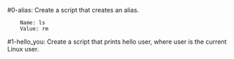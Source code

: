 #0-alias:
	Create a script that creates an alias.

		Name: ls
		Value: rm
#1-hello_you:
	Create a script that prints hello user, where user is the current Linux user.
